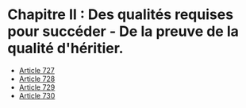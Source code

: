 # Chapitre II : Des qualités requises pour succéder - De la preuve de la qualité d'héritier.

- [Article 727](article-727.md)
- [Article 728](article-728.md)
- [Article 729](article-729.md)
- [Article 730](article-730.md)
